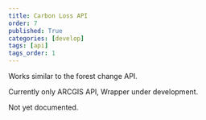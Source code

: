 ```yaml
---
title: Carbon Loss API
order: 7
published: True
categories: [develop]
tags: [api]
tags_order: 1
---
```


<p>Works similar to the forest change API.</p>
<p>Currently only ARCGIS API, Wrapper under development.</p>
<p>Not yet documented.</p>
